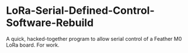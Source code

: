 # LoRa-Serial-Defined-Control-Software-Rebuild

A quick, hacked-together program to allow serial control of a Feather M0 LoRa board. For work.
